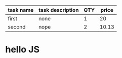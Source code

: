| task name | task description | QTY | price |
| --------- | ---------------- | --- | ----- |
| first     | none             | 1   | 20    |
| second    | nope             | 2   | 10.13 |

# hello JS

